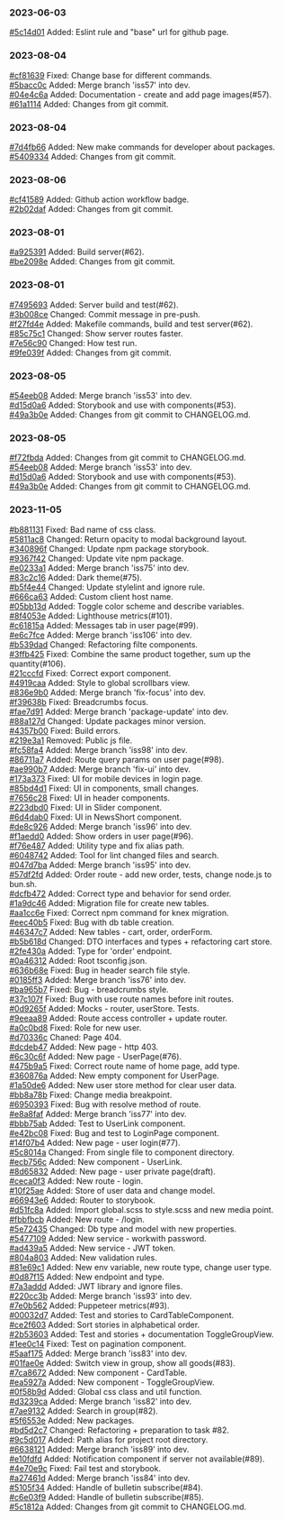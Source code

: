 ### 2023-06-03

[#5c14d01](https://github.com/AndrewMaksimchuk/radiomag/commit/5c14d01) Added: Eslint rule and "base" url for github page.

### 2023-08-04

[#cf81639](https://github.com/AndrewMaksimchuk/radiomag/commit/cf81639) Fixed: Change base for different commands.  
[#5bacc0c](https://github.com/AndrewMaksimchuk/radiomag/commit/5bacc0c) Added: Merge branch 'iss57' into dev.  
[#04e4c6a](https://github.com/AndrewMaksimchuk/radiomag/commit/04e4c6a) Added: Documentation - create and add page images(#57).  
[#61a1114](https://github.com/AndrewMaksimchuk/radiomag/commit/61a1114) Added: Changes from git commit.

### 2023-08-04

[#7d4fb66](https://github.com/AndrewMaksimchuk/radiomag/commit/7d4fb66) Added: New make commands for developer about packages.  
[#5409334](https://github.com/AndrewMaksimchuk/radiomag/commit/5409334) Added: Changes from git commit.

### 2023-08-06

[#cf41589](https://github.com/AndrewMaksimchuk/radiomag/commit/cf41589) Added: Github action workflow badge.  
[#2b02daf](https://github.com/AndrewMaksimchuk/radiomag/commit/2b02daf) Added: Changes from git commit.

### 2023-08-01

[#a925391](https://github.com/AndrewMaksimchuk/radiomag/commit/a925391) Added: Build server(#62).  
[#be2098e](https://github.com/AndrewMaksimchuk/radiomag/commit/be2098e) Added: Changes from git commit.

### 2023-08-01

[#7495693](https://github.com/AndrewMaksimchuk/radiomag/commit/7495693) Added: Server build and test(#62).  
[#3b008ce](https://github.com/AndrewMaksimchuk/radiomag/commit/3b008ce) Changed: Commit message in pre-push.  
[#f27fd4e](https://github.com/AndrewMaksimchuk/radiomag/commit/f27fd4e) Added: Makefile commands, build and test server(#62).  
[#85c75c1](https://github.com/AndrewMaksimchuk/radiomag/commit/85c75c1) Changed: Show server routes faster.  
[#7e56c90](https://github.com/AndrewMaksimchuk/radiomag/commit/7e56c90) Changed: How test run.  
[#9fe039f](https://github.com/AndrewMaksimchuk/radiomag/commit/9fe039f) Added: Changes from git commit.

### 2023-08-05

[#54eeb08](https://github.com/AndrewMaksimchuk/radiomag/commit/54eeb08) Added: Merge branch 'iss53' into dev.  
[#d15d0a6](https://github.com/AndrewMaksimchuk/radiomag/commit/d15d0a6) Added: Storybook and use with components(#53).  
[#49a3b0e](https://github.com/AndrewMaksimchuk/radiomag/commit/49a3b0e) Added: Changes from git commit to CHANGELOG.md.

### 2023-08-05

[#f72fbda](https://github.com/AndrewMaksimchuk/radiomag/commit/f72fbda) Added: Changes from git commit to CHANGELOG.md.  
[#54eeb08](https://github.com/AndrewMaksimchuk/radiomag/commit/54eeb08) Added: Merge branch 'iss53' into dev.  
[#d15d0a6](https://github.com/AndrewMaksimchuk/radiomag/commit/d15d0a6) Added: Storybook and use with components(#53).  
[#49a3b0e](https://github.com/AndrewMaksimchuk/radiomag/commit/49a3b0e) Added: Changes from git commit to CHANGELOG.md.

### 2023-11-05

[#b881131](https://github.com/AndrewMaksimchuk/radiomag/commit/b881131) Fixed: Bad name of css class.  
[#5811ac8](https://github.com/AndrewMaksimchuk/radiomag/commit/5811ac8) Changed: Return opacity to modal background layout.  
[#340896f](https://github.com/AndrewMaksimchuk/radiomag/commit/340896f) Changed: Update npm package storybook.  
[#9367f42](https://github.com/AndrewMaksimchuk/radiomag/commit/9367f42) Changed: Update vite npm package.  
[#e0233a1](https://github.com/AndrewMaksimchuk/radiomag/commit/e0233a1) Added: Merge branch 'iss75' into dev.  
[#83c2c16](https://github.com/AndrewMaksimchuk/radiomag/commit/83c2c16) Added: Dark theme(#75).  
[#b5f4e44](https://github.com/AndrewMaksimchuk/radiomag/commit/b5f4e44) Changed: Update stylelint and ignore rule.  
[#666ca63](https://github.com/AndrewMaksimchuk/radiomag/commit/666ca63) Added: Custom client host name.  
[#05bb13d](https://github.com/AndrewMaksimchuk/radiomag/commit/05bb13d) Added: Toggle color scheme and describe variables.  
[#8f4053e](https://github.com/AndrewMaksimchuk/radiomag/commit/8f4053e) Added: Lighthouse metrics(#101).  
[#c61815a](https://github.com/AndrewMaksimchuk/radiomag/commit/c61815a) Added: Messages tab in user page(#99).  
[#e6c7fce](https://github.com/AndrewMaksimchuk/radiomag/commit/e6c7fce) Added: Merge branch 'iss106' into dev.  
[#b539dad](https://github.com/AndrewMaksimchuk/radiomag/commit/b539dad) Changed: Refactoring filte components.  
[#3ffb425](https://github.com/AndrewMaksimchuk/radiomag/commit/3ffb425) Fixed: Combine the same product together, sum up the quantity(#106).  
[#21cccfd](https://github.com/AndrewMaksimchuk/radiomag/commit/21cccfd) Fixed: Correct export component.  
[#4919caa](https://github.com/AndrewMaksimchuk/radiomag/commit/4919caa) Added: Style to global scrollbars view.  
[#836e9b0](https://github.com/AndrewMaksimchuk/radiomag/commit/836e9b0) Added: Merge branch 'fix-focus' into dev.  
[#f39638b](https://github.com/AndrewMaksimchuk/radiomag/commit/f39638b) Fixed: Breadcrumbs focus.  
[#fae7d91](https://github.com/AndrewMaksimchuk/radiomag/commit/fae7d91) Added: Merge branch 'package-update' into dev.  
[#88a127d](https://github.com/AndrewMaksimchuk/radiomag/commit/88a127d) Changed: Update packages minor version.  
[#4357b00](https://github.com/AndrewMaksimchuk/radiomag/commit/4357b00) Fixed: Build errors.  
[#219e3a1](https://github.com/AndrewMaksimchuk/radiomag/commit/219e3a1) Removed: Public js file.  
[#fc58fa4](https://github.com/AndrewMaksimchuk/radiomag/commit/fc58fa4) Added: Merge branch 'iss98' into dev.  
[#86711a7](https://github.com/AndrewMaksimchuk/radiomag/commit/86711a7) Added: Route query params on user page(#98).  
[#ae990b7](https://github.com/AndrewMaksimchuk/radiomag/commit/ae990b7) Added: Merge branch 'fix-ui' into dev.  
[#173a373](https://github.com/AndrewMaksimchuk/radiomag/commit/173a373) Fixed: UI for mobile devices in login page.  
[#85bd4d1](https://github.com/AndrewMaksimchuk/radiomag/commit/85bd4d1) Fixed: UI in components, small changes.  
[#7656c28](https://github.com/AndrewMaksimchuk/radiomag/commit/7656c28) Fixed: UI in header components.  
[#223dbd0](https://github.com/AndrewMaksimchuk/radiomag/commit/223dbd0) Fixed: UI in Slider component.  
[#6d4dab0](https://github.com/AndrewMaksimchuk/radiomag/commit/6d4dab0) Fixed: UI in NewsShort component.  
[#de8c926](https://github.com/AndrewMaksimchuk/radiomag/commit/de8c926) Added: Merge branch 'iss96' into dev.  
[#f1aedd0](https://github.com/AndrewMaksimchuk/radiomag/commit/f1aedd0) Added: Show orders in user page(#96).  
[#f76e487](https://github.com/AndrewMaksimchuk/radiomag/commit/f76e487) Added: Utility type and fix alias path.  
[#6048742](https://github.com/AndrewMaksimchuk/radiomag/commit/6048742) Added: Tool for lint changed files and search.  
[#047d7ba](https://github.com/AndrewMaksimchuk/radiomag/commit/047d7ba) Added: Merge branch 'iss95' into dev.  
[#57df2fd](https://github.com/AndrewMaksimchuk/radiomag/commit/57df2fd) Added: Order route - add new order, tests, change node.js to bun.sh.  
[#dcfb472](https://github.com/AndrewMaksimchuk/radiomag/commit/dcfb472) Added: Correct type and behavior for send order.  
[#1a9dc46](https://github.com/AndrewMaksimchuk/radiomag/commit/1a9dc46) Added: Migration file for create new tables.  
[#aa1cc6e](https://github.com/AndrewMaksimchuk/radiomag/commit/aa1cc6e) Fixed: Correct npm command for knex migration.  
[#eec40b5](https://github.com/AndrewMaksimchuk/radiomag/commit/eec40b5) Fixed: Bug with db table creation.  
[#46347c7](https://github.com/AndrewMaksimchuk/radiomag/commit/46347c7) Added: New tables - cart, order, orderForm.  
[#b5b618d](https://github.com/AndrewMaksimchuk/radiomag/commit/b5b618d) Changed: DTO interfaces and types + refactoring cart store.  
[#2fe430a](https://github.com/AndrewMaksimchuk/radiomag/commit/2fe430a) Added: Type for 'order' endpoint.  
[#0a46312](https://github.com/AndrewMaksimchuk/radiomag/commit/0a46312) Added: Root tsconfig.json.  
[#636b68e](https://github.com/AndrewMaksimchuk/radiomag/commit/636b68e) Fixed: Bug in header search file style.  
[#0185ff3](https://github.com/AndrewMaksimchuk/radiomag/commit/0185ff3) Added: Merge branch 'iss76' into dev.  
[#ba965b7](https://github.com/AndrewMaksimchuk/radiomag/commit/ba965b7) Fixed: Bug - breadcrumbs style.  
[#37c107f](https://github.com/AndrewMaksimchuk/radiomag/commit/37c107f) Fixed: Bug with use route names before init routes.  
[#0d9265f](https://github.com/AndrewMaksimchuk/radiomag/commit/0d9265f) Added: Mocks - router, userStore. Tests.  
[#9eeaa89](https://github.com/AndrewMaksimchuk/radiomag/commit/9eeaa89) Added: Route access controller + update router.  
[#a0c0bd8](https://github.com/AndrewMaksimchuk/radiomag/commit/a0c0bd8) Fixed: Role for new user.  
[#d70336c](https://github.com/AndrewMaksimchuk/radiomag/commit/d70336c) Chaned: Page 404.  
[#dcdeb47](https://github.com/AndrewMaksimchuk/radiomag/commit/dcdeb47) Added: New page - http 403.  
[#6c30c6f](https://github.com/AndrewMaksimchuk/radiomag/commit/6c30c6f) Added: New page - UserPage(#76).  
[#475b9a5](https://github.com/AndrewMaksimchuk/radiomag/commit/475b9a5) Fixed: Correct route name of home page, add type.  
[#360876a](https://github.com/AndrewMaksimchuk/radiomag/commit/360876a) Added: New empty component for UserPage.  
[#1a50de6](https://github.com/AndrewMaksimchuk/radiomag/commit/1a50de6) Added: New user store method for clear user data.  
[#bb8a78b](https://github.com/AndrewMaksimchuk/radiomag/commit/bb8a78b) Fixed: Change media breakpoint.  
[#6950393](https://github.com/AndrewMaksimchuk/radiomag/commit/6950393) Fixed: Bug with resolve method of route.  
[#e8a8faf](https://github.com/AndrewMaksimchuk/radiomag/commit/e8a8faf) Added: Merge branch 'iss77' into dev.  
[#bbb75ab](https://github.com/AndrewMaksimchuk/radiomag/commit/bbb75ab) Added: Test to UserLink component.  
[#e42bc08](https://github.com/AndrewMaksimchuk/radiomag/commit/e42bc08) Fixed: Bug and test to LoginPage component.  
[#14f07b4](https://github.com/AndrewMaksimchuk/radiomag/commit/14f07b4) Added: New page - user login(#77).  
[#5c8014a](https://github.com/AndrewMaksimchuk/radiomag/commit/5c8014a) Changed: From single file to component directory.  
[#ecb756c](https://github.com/AndrewMaksimchuk/radiomag/commit/ecb756c) Added: New component - UserLink.  
[#8d65832](https://github.com/AndrewMaksimchuk/radiomag/commit/8d65832) Added: New page - user private page(draft).  
[#ceca0f3](https://github.com/AndrewMaksimchuk/radiomag/commit/ceca0f3) Added: New route - login.  
[#10f25ae](https://github.com/AndrewMaksimchuk/radiomag/commit/10f25ae) Added: Store of user data and change model.  
[#66943e6](https://github.com/AndrewMaksimchuk/radiomag/commit/66943e6) Added: Router to storybook.  
[#d51fc8a](https://github.com/AndrewMaksimchuk/radiomag/commit/d51fc8a) Added: Import global.scss to style.scss and new media point.  
[#fbbfbcb](https://github.com/AndrewMaksimchuk/radiomag/commit/fbbfbcb) Added: New route - /login.  
[#5e72435](https://github.com/AndrewMaksimchuk/radiomag/commit/5e72435) Changed: Db type and model with new properties.  
[#5477109](https://github.com/AndrewMaksimchuk/radiomag/commit/5477109) Added: New service - workwith password.  
[#ad439a5](https://github.com/AndrewMaksimchuk/radiomag/commit/ad439a5) Added: New service - JWT token.  
[#804a803](https://github.com/AndrewMaksimchuk/radiomag/commit/804a803) Added: New validation rules.  
[#81e69c1](https://github.com/AndrewMaksimchuk/radiomag/commit/81e69c1) Added: New env variable, new route type, change user type.  
[#0d87f15](https://github.com/AndrewMaksimchuk/radiomag/commit/0d87f15) Added: New endpoint and type.  
[#7a3addd](https://github.com/AndrewMaksimchuk/radiomag/commit/7a3addd) Added: JWT library and ignore files.  
[#220cc3b](https://github.com/AndrewMaksimchuk/radiomag/commit/220cc3b) Added: Merge branch 'iss93' into dev.  
[#7e0b562](https://github.com/AndrewMaksimchuk/radiomag/commit/7e0b562) Added: Puppeteer metrics(#93).  
[#00032d7](https://github.com/AndrewMaksimchuk/radiomag/commit/00032d7) Added: Test and stories to CardTableComponent.  
[#ce2f603](https://github.com/AndrewMaksimchuk/radiomag/commit/ce2f603) Added: Sort stories in alphabetical order.  
[#2b53603](https://github.com/AndrewMaksimchuk/radiomag/commit/2b53603) Added: Test and stories + documentation ToggleGroupView.  
[#1ee0c14](https://github.com/AndrewMaksimchuk/radiomag/commit/1ee0c14) Fixed: Test on pagination component.  
[#5aaf175](https://github.com/AndrewMaksimchuk/radiomag/commit/5aaf175) Added: Merge branch 'iss83' into dev.  
[#01fae0e](https://github.com/AndrewMaksimchuk/radiomag/commit/01fae0e) Added: Switch view in group, show all goods(#83).  
[#7ca8672](https://github.com/AndrewMaksimchuk/radiomag/commit/7ca8672) Added: New component - CardTable.  
[#ea5927a](https://github.com/AndrewMaksimchuk/radiomag/commit/ea5927a) Added: New component - ToggleGroupView.  
[#0f58b9d](https://github.com/AndrewMaksimchuk/radiomag/commit/0f58b9d) Added: Global css class and util function.  
[#d3239ca](https://github.com/AndrewMaksimchuk/radiomag/commit/d3239ca) Added: Merge branch 'iss82' into dev.  
[#7ae9132](https://github.com/AndrewMaksimchuk/radiomag/commit/7ae9132) Added: Search in group(#82).  
[#5f6553e](https://github.com/AndrewMaksimchuk/radiomag/commit/5f6553e) Added: New packages.  
[#bd5d2c7](https://github.com/AndrewMaksimchuk/radiomag/commit/bd5d2c7) Changed: Refactoring + preparation to task #82.  
[#9c5d017](https://github.com/AndrewMaksimchuk/radiomag/commit/9c5d017) Added: Path alias for project root directory.  
[#6638121](https://github.com/AndrewMaksimchuk/radiomag/commit/6638121) Added: Merge branch 'iss89' into dev.  
[#e10fdfd](https://github.com/AndrewMaksimchuk/radiomag/commit/e10fdfd) Added: Notification component if server not available(#89).  
[#4e70e9c](https://github.com/AndrewMaksimchuk/radiomag/commit/4e70e9c) Fixed: Fail test and storybook.  
[#a27461d](https://github.com/AndrewMaksimchuk/radiomag/commit/a27461d) Added: Merge branch 'iss84' into dev.  
[#5105f34](https://github.com/AndrewMaksimchuk/radiomag/commit/5105f34) Added: Handle of bulletin subscribe(#84).  
[#c6e03f9](https://github.com/AndrewMaksimchuk/radiomag/commit/c6e03f9) Added: Handle of bulletin subscribe(#85).  
[#5c1812a](https://github.com/AndrewMaksimchuk/radiomag/commit/5c1812a) Added: Changes from git commit to CHANGELOG.md.
